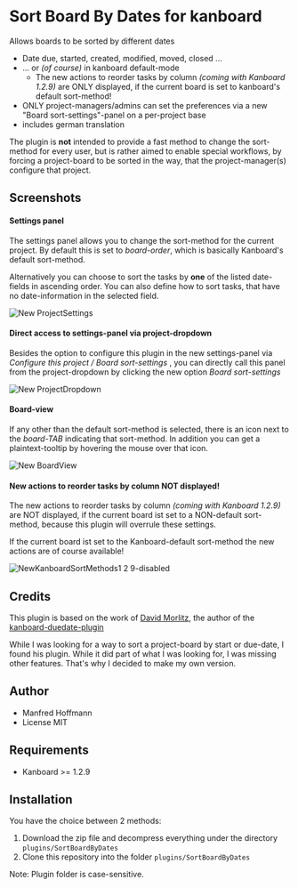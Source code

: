 Sort Board By Dates for kanboard
================================

Allows boards to be sorted by different dates
- Date due, started, created, modified, moved, closed ...
- ... or *(of course)* in kanboard default-mode
  - The new actions to reorder tasks by column *(coming with Kanboard 1.2.9)* are ONLY displayed, if the current board is set to kanboard's default sort-method!
- ONLY project-managers/admins can set the preferences via a new "Board sort-settings"-panel on a per-project base
- includes german translation

The plugin is **not** intended to provide a fast method to change the sort-method for every user, but is rather aimed to enable special workflows, by forcing a project-board to be sorted in the way, that the project-manager(s) configure that project.

Screenshots
-----------

#### Settings panel
The settings panel allows you to change the sort-method for the current project. By default this is set to *board-order*, which is basically Kanboard's default sort-method.

Alternatively you can choose to sort the tasks by **one** of the listed date-fields in ascending order. You can also define how to sort tasks, that have no date-information in the selected field.

![New ProjectSettings](https://user-images.githubusercontent.com/48651533/77249323-813a2680-6c40-11ea-9b77-a22d750b02e0.png)

#### Direct access to settings-panel via project-dropdown
Besides the option to configure this plugin in the new settings-panel via *Configure this project / Board sort-settings* , you can directly call this panel from  the project-dropdown by clicking the new option *Board sort-settings*

![New ProjectDropdown](https://user-images.githubusercontent.com/48651533/77249294-53ed7880-6c40-11ea-9e30-b9ae1fece58b.png)

#### Board-view
If any other than the default sort-method is selected, there is an icon next to the *board-TAB* indicating that sort-method. In addition you can get a plaintext-tooltip by hovering the mouse over that icon.

![New BoardView](https://user-images.githubusercontent.com/48651533/77249329-89926180-6c40-11ea-9bcd-5ab3a9800b7a.png)

#### New actions to reorder tasks by column NOT displayed!
The new actions to reorder tasks by column *(coming with Kanboard 1.2.9)* are NOT displayed, if the current board ist set to a NON-default sort-method, because this plugin will overrule these settings.

If the current board ist set to the Kanboard-default sort-method the new actions are of course available!

![NewKanboardSortMethods1 2 9-disabled](https://user-images.githubusercontent.com/48651533/77255489-33d1af80-6c68-11ea-989f-3104b794a7a4.png)


Credits
-------
This plugin is based on the work of [David Morlitz](https://github.com/dmorlitz), the author of the [kanboard-duedate-plugin](https://github.com/dmorlitz/kanboard-duedate)

While I was looking for a way to sort a project-board by start or due-date, I found his plugin. While it did part of what I was looking for, I was missing other features. That's why I decided to make my own version.

Author
------

- Manfred Hoffmann
- License MIT

Requirements
------------

- Kanboard >= 1.2.9

Installation
------------

You have the choice between 2 methods:

1. Download the zip file and decompress everything under the directory `plugins/SortBoardByDates`
2. Clone this repository into the folder `plugins/SortBoardByDates`

Note: Plugin folder is case-sensitive.
